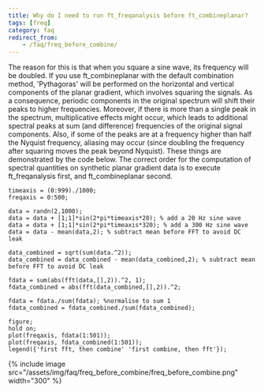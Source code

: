 ```yaml
---
title: Why do I need to run ft_freqanalysis before ft_combineplanar?
tags: [freq]
category: faq
redirect_from:
    - /faq/freq_before_combine/
---
```


The reason for this is that when you square a sine wave, its frequency will be doubled. If you use ft_combineplanar with the default combination method, 'Pythagoras' will be performed on the horizontal and vertical components of the planar gradient, which involves squaring the signals. As a consequence, periodic components in the original spectrum will shift their peaks to higher frequencies. Moreover, if there is more than a single peak in the spectrum, multiplicative effects might occur, which leads to additional spectral peaks at sum (and difference) frequencies of the original signal components. Also, if some of the peaks are at a frequency higher than half the Nyquist frequency, aliasing may occur (since doubling the frequency after squaring moves the peak beyond Nyquist). These things are demonstrated by the code below. The correct order for the computation of spectral quantities on synthetic planar gradient data is to execute ft_freqanalysis first, and ft_combineplanar second.

```
timeaxis = (0:999)./1000;
freqaxis = 0:500;

data = randn(2,1000);
data = data + [1;1]*sin(2*pi*timeaxis*20); % add a 20 Hz sine wave
data = data + [1;1]*sin(2*pi*timeaxis*320); % add a 300 Hz sine wave
data = data - mean(data,2); % subtract mean before FFT to avoid DC leak

data_combined = sqrt(sum(data.^2));
data_combined = data_combined - mean(data_combined,2); % subtract mean before FFT to avoid DC leak

fdata = sum(abs(fft(data,[],2)).^2, 1);
fdata_combined = abs(fft(data_combined,[],2)).^2;

fdata = fdata./sum(fdata); %normalise to sum 1
fdata_combined = fdata_combined./sum(fdata_combined);

figure;
hold on;
plot(freqaxis, fdata(1:501));
plot(freqaxis, fdata_combined(1:501));
legend({'first fft, then combine' 'first combine, then fft'});
```

{% include image src="/assets/img/faq/freq_before_combine/freq_before_combine.png" width="300" %}
